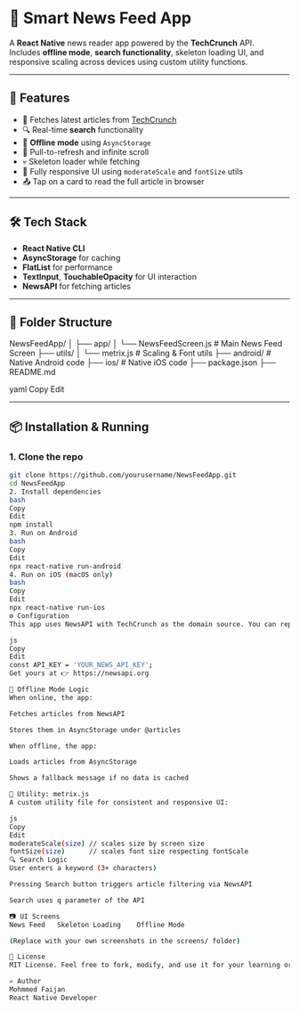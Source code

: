 # 📰 Smart News Feed App

A **React Native** news reader app powered by the **TechCrunch** API.  
Includes **offline mode**, **search functionality**, skeleton loading UI, and responsive scaling across devices using custom utility functions.

---

## 🚀 Features

- 📲 Fetches latest articles from [TechCrunch](https://techcrunch.com)
- 🔍 Real-time **search** functionality
- 📴 **Offline mode** using `AsyncStorage`
- 🔄 Pull-to-refresh and infinite scroll
- 💀 Skeleton loader while fetching
- 📱 Fully responsive UI using `moderateScale` and `fontSize` utils
- 📤 Tap on a card to read the full article in browser

---

## 🛠️ Tech Stack

- **React Native CLI**
- **AsyncStorage** for caching
- **FlatList** for performance
- **TextInput**, **TouchableOpacity** for UI interaction
- **NewsAPI** for fetching articles

---

## 📁 Folder Structure

NewsFeedApp/
│
├── app/
│ └── NewsFeedScreen.js # Main News Feed Screen
├── utils/
│ └── metrix.js # Scaling & Font utils
├── android/ # Native Android code
├── ios/ # Native iOS code
├── package.json
├── README.md

yaml
Copy
Edit

---

## 📦 Installation & Running

### 1. Clone the repo

```bash
git clone https://github.com/yourusername/NewsFeedApp.git
cd NewsFeedApp
2. Install dependencies
bash
Copy
Edit
npm install
3. Run on Android
bash
Copy
Edit
npx react-native run-android
4. Run on iOS (macOS only)
bash
Copy
Edit
npx react-native run-ios
⚙️ Configuration
This app uses NewsAPI with TechCrunch as the domain source. You can replace API_KEY in NewsFeedScreen.js with your own:

js
Copy
Edit
const API_KEY = 'YOUR_NEWS_API_KEY';
Get yours at 👉 https://newsapi.org

📡 Offline Mode Logic
When online, the app:

Fetches articles from NewsAPI

Stores them in AsyncStorage under @articles

When offline, the app:

Loads articles from AsyncStorage

Shows a fallback message if no data is cached

🧠 Utility: metrix.js
A custom utility file for consistent and responsive UI:

js
Copy
Edit
moderateScale(size) // scales size by screen size
fontSize(size)      // scales font size respecting fontScale
🔍 Search Logic
User enters a keyword (3+ characters)

Pressing Search button triggers article filtering via NewsAPI

Search uses q parameter of the API

📷 UI Screens
News Feed	Skeleton Loading	Offline Mode

(Replace with your own screenshots in the screens/ folder)

📃 License
MIT License. Feel free to fork, modify, and use it for your learning or projects.

✍️ Author
Mohmmed Faijan
React Native Developer

